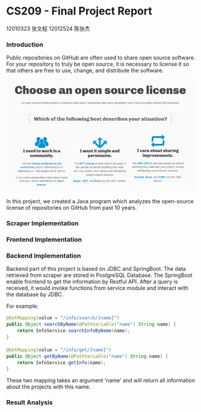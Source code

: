 # CS209 - Final Project Report
12010323 张文程 12012524 陈张杰

### Introduction

Public repositories on GitHub are often used to share open source software. For your repository to truly be open source, it is necessary to license it so that others are free to use, change, and distribute the software. 

![image-20220531111232779](ReportPics\image-20220531111232779.png)

In this project, we created a Java program which analyzes the open-source license of repositories on GitHub from past 10 years.



### Scraper Implementation





### Frontend Implementation





### Backend Implementation

Backend part of this project is based on JDBC and SpringBoot. The data retrieved from scraper are stored in PostgreSQL Database. The SpringBoot enable frontend to get the information by Restful API. After a query is received, it would invoke functions from service module and interact with the database by JDBC.

For example:

```java
@GetMapping(value = "/info/search/{name}")
public Object searchByName(@PathVariable("name") String name) {
    return InfoService.searchInfoByName(name);
}

@GetMapping(value = "/info/get/{name}")
public Object getByName(@PathVariable("name") String name) {
    return InfoService.getInfo(name);
}
```

These two mapping takes an argument 'name' and will return all information about the projects with this name.



### Result Analysis

